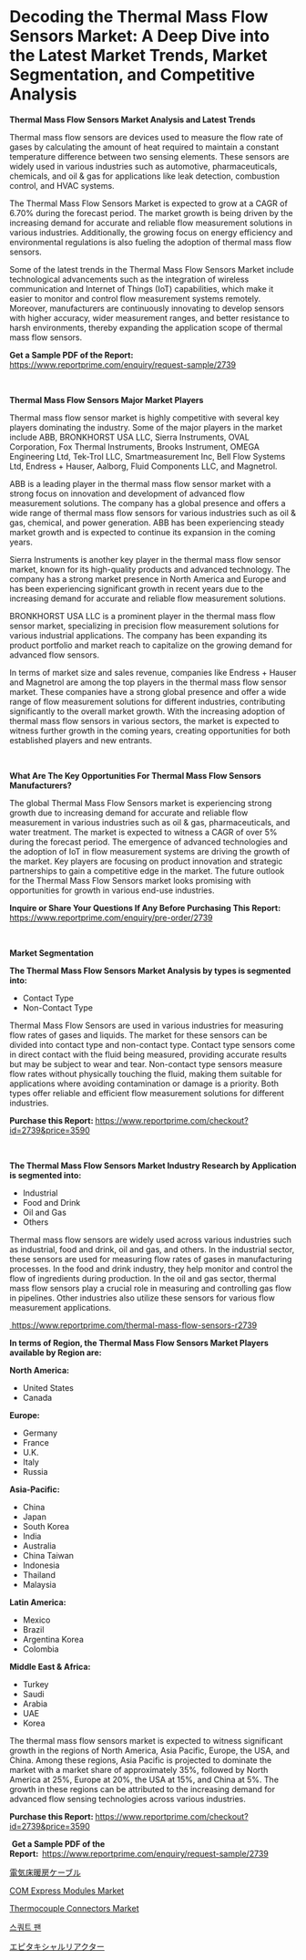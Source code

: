 <p><h1>Decoding the Thermal Mass Flow Sensors Market: A Deep Dive into the Latest Market Trends, Market Segmentation, and Competitive Analysis</h1></p><p><strong>Thermal Mass Flow Sensors Market Analysis and Latest Trends</strong></p>
<p><p>Thermal mass flow sensors are devices used to measure the flow rate of gases by calculating the amount of heat required to maintain a constant temperature difference between two sensing elements. These sensors are widely used in various industries such as automotive, pharmaceuticals, chemicals, and oil & gas for applications like leak detection, combustion control, and HVAC systems.</p><p>The Thermal Mass Flow Sensors Market is expected to grow at a CAGR of 6.70% during the forecast period. The market growth is being driven by the increasing demand for accurate and reliable flow measurement solutions in various industries. Additionally, the growing focus on energy efficiency and environmental regulations is also fueling the adoption of thermal mass flow sensors.</p><p>Some of the latest trends in the Thermal Mass Flow Sensors Market include technological advancements such as the integration of wireless communication and Internet of Things (IoT) capabilities, which make it easier to monitor and control flow measurement systems remotely. Moreover, manufacturers are continuously innovating to develop sensors with higher accuracy, wider measurement ranges, and better resistance to harsh environments, thereby expanding the application scope of thermal mass flow sensors.</p></p>
<p><strong>Get a Sample PDF of the Report:&nbsp;</strong> <a href="https://www.reportprime.com/enquiry/request-sample/2739">https://www.reportprime.com/enquiry/request-sample/2739</a></p>
<p>&nbsp;</p>
<p><strong>Thermal Mass Flow Sensors Major Market Players</strong></p>
<p><p>Thermal mass flow sensor market is highly competitive with several key players dominating the industry. Some of the major players in the market include ABB, BRONKHORST USA LLC, Sierra Instruments, OVAL Corporation, Fox Thermal Instruments, Brooks Instrument, OMEGA Engineering Ltd, Tek-Trol LLC, Smartmeasurement Inc, Bell Flow Systems Ltd, Endress + Hauser, Aalborg, Fluid Components LLC, and Magnetrol.</p><p>ABB is a leading player in the thermal mass flow sensor market with a strong focus on innovation and development of advanced flow measurement solutions. The company has a global presence and offers a wide range of thermal mass flow sensors for various industries such as oil & gas, chemical, and power generation. ABB has been experiencing steady market growth and is expected to continue its expansion in the coming years.</p><p>Sierra Instruments is another key player in the thermal mass flow sensor market, known for its high-quality products and advanced technology. The company has a strong market presence in North America and Europe and has been experiencing significant growth in recent years due to the increasing demand for accurate and reliable flow measurement solutions.</p><p>BRONKHORST USA LLC is a prominent player in the thermal mass flow sensor market, specializing in precision flow measurement solutions for various industrial applications. The company has been expanding its product portfolio and market reach to capitalize on the growing demand for advanced flow sensors.</p><p>In terms of market size and sales revenue, companies like Endress + Hauser and Magnetrol are among the top players in the thermal mass flow sensor market. These companies have a strong global presence and offer a wide range of flow measurement solutions for different industries, contributing significantly to the overall market growth. With the increasing adoption of thermal mass flow sensors in various sectors, the market is expected to witness further growth in the coming years, creating opportunities for both established players and new entrants.</p></p>
<p>&nbsp;</p>
<p><strong>What Are The Key Opportunities For Thermal Mass Flow Sensors Manufacturers?</strong></p>
<p><p>The global Thermal Mass Flow Sensors market is experiencing strong growth due to increasing demand for accurate and reliable flow measurement in various industries such as oil & gas, pharmaceuticals, and water treatment. The market is expected to witness a CAGR of over 5% during the forecast period. The emergence of advanced technologies and the adoption of IoT in flow measurement systems are driving the growth of the market. Key players are focusing on product innovation and strategic partnerships to gain a competitive edge in the market. The future outlook for the Thermal Mass Flow Sensors market looks promising with opportunities for growth in various end-use industries.</p></p>
<p><strong>Inquire or Share Your Questions If Any Before Purchasing This Report:</strong> <a href="https://www.reportprime.com/enquiry/pre-order/2739">https://www.reportprime.com/enquiry/pre-order/2739</a></p>
<p>&nbsp;</p>
<p><strong>Market Segmentation</strong></p>
<p><strong>The Thermal Mass Flow Sensors Market Analysis by types is segmented into:</strong></p>
<p><ul><li>Contact Type</li><li>Non-Contact Type</li></ul></p>
<p><p>Thermal Mass Flow Sensors are used in various industries for measuring flow rates of gases and liquids. The market for these sensors can be divided into contact type and non-contact type. Contact type sensors come in direct contact with the fluid being measured, providing accurate results but may be subject to wear and tear. Non-contact type sensors measure flow rates without physically touching the fluid, making them suitable for applications where avoiding contamination or damage is a priority. Both types offer reliable and efficient flow measurement solutions for different industries.</p></p>
<p><strong>Purchase this Report:&nbsp;</strong><a href="https://www.reportprime.com/checkout?id=2739&price=3590">https://www.reportprime.com/checkout?id=2739&price=3590</a></p>
<p>&nbsp;</p>
<p><strong>The Thermal Mass Flow Sensors Market Industry Research by Application is segmented into:</strong></p>
<p><ul><li>Industrial</li><li>Food and Drink</li><li>Oil and Gas</li><li>Others</li></ul></p>
<p><p>Thermal mass flow sensors are widely used across various industries such as industrial, food and drink, oil and gas, and others. In the industrial sector, these sensors are used for measuring flow rates of gases in manufacturing processes. In the food and drink industry, they help monitor and control the flow of ingredients during production. In the oil and gas sector, thermal mass flow sensors play a crucial role in measuring and controlling gas flow in pipelines. Other industries also utilize these sensors for various flow measurement applications.</p></p>
<p><a href="https://www.reportprime.com/thermal-mass-flow-sensors-r2739">&nbsp;https://www.reportprime.com/thermal-mass-flow-sensors-r2739</a></p>
<p><strong>In terms of Region, the Thermal Mass Flow Sensors Market Players available by Region are:</strong></p>
<p>
    <p> <strong> North America: </strong>
        <ul>
            <li>United States</li>
            <li>Canada</li>
        </ul>
        </p> 
    <p> <strong> Europe: </strong>
        <ul>
            <li>Germany</li>
            <li>France</li>
            <li>U.K.</li>
            <li>Italy</li>
            <li>Russia</li>
        </ul>
        </p> 
    <p> <strong> Asia-Pacific: </strong>
        <ul>
            <li>China</li>
            <li>Japan</li>
            <li>South Korea</li>
            <li>India</li>
            <li>Australia</li>
            <li>China Taiwan</li>
            <li>Indonesia</li>
            <li>Thailand</li>
            <li>Malaysia</li>
        </ul>
        </p> 
    <p> <strong> Latin America: </strong>
        <ul>
            <li>Mexico</li>
            <li>Brazil</li>
            <li>Argentina Korea</li>
            <li>Colombia</li>
        </ul>
        </p> 
    <p> <strong> Middle East & Africa: </strong>
        <ul>
            <li>Turkey</li>
            <li>Saudi</li>
            <li>Arabia</li>
            <li>UAE</li>
            <li>Korea</li>
        </ul>
    </p>
    </p>
<p><p>The thermal mass flow sensors market is expected to witness significant growth in the regions of North America, Asia Pacific, Europe, the USA, and China. Among these regions, Asia Pacific is projected to dominate the market with a market share of approximately 35%, followed by North America at 25%, Europe at 20%, the USA at 15%, and China at 5%. The growth in these regions can be attributed to the increasing demand for advanced flow sensing technologies across various industries.</p></p>
<p><strong>Purchase this Report: </strong><a href="https://www.reportprime.com/checkout?id=2739&price=3590">https://www.reportprime.com/checkout?id=2739&price=3590</a></p>
<p>&nbsp;<strong>Get a Sample PDF of the Report:&nbsp;&nbsp;</strong><a href="https://www.reportprime.com/enquiry/request-sample/2739">https://www.reportprime.com/enquiry/request-sample/2739</a></p>
<p><strong></strong></p>
<p><p><a href="https://github.com/LizaHeller2023/Market-Research-Report-List-1/blob/main/931547372520.md">電気床暖房ケーブル</a></p><p><a href="https://github.com/MyrtisWest1/Market-Research-Report-List-1/blob/main/com-express-modules-market.md">COM Express Modules Market</a></p><p><a href="https://github.com/LaceyZemlak1/Market-Research-Report-List-1/blob/main/thermocouple-connectors-market.md">Thermocouple Connectors Market</a></p><p><a href="https://github.com/ROBERTS65DAVID/Market-Research-Report-List-1/blob/main/815445069399.md">스쿼트 팬</a></p><p><a href="https://github.com/deonnorth8/Market-Research-Report-List-1/blob/main/769466472519.md">エピタキシャルリアクター</a></p></p>